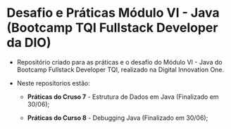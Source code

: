 # Desafio e Práticas Módulo VI - Java (Bootcamp TQI Fullstack Developer da DIO)

- Repositório criado para as práticas e o desafio do Módulo VI - Java do Bootcamp Fullstack Developer TQI, realizado na Digital Innovation One.

- Neste reposítorios estão:
  
  - **Práticas do Cruso 7** - Estrutura de Dados em Java (Finalizado em 30/06);
  
  - **Práticas do Curso 8** - Debugging Java (Finalizado em 30/06);
